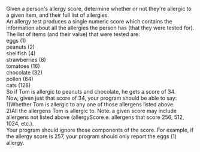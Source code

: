 Given a person's allergy score, determine whether or not they're allergic to a given item, and their full list of allergies.<br/>
An allergy test produces a single numeric score which contains the information about all the allergies the person has (that they were tested for).<br/>
The list of items (and their value) that were tested are:<br/>
eggs (1)<br/>
peanuts (2)<br/>
shellfish (4)<br/>
strawberries (8)<br/>
tomatoes (16)<br/>
chocolate (32)<br/>
pollen (64)<br/>
cats (128)<br/>
So if Tom is allergic to peanuts and chocolate, he gets a score of 34.<br/>
Now, given just that score of 34, your program should be able to say:<br/>
1)Whether Tom is allergic to any one of those allergens listed above.<br/>
2)All the allergens Tom is allergic to.
Note: a given score may include allergens not listed above (allergyScore.e. allergens that score 256, 512, 1024, etc.). <br/>Your program should ignore those components of the score. For example, if the allergy score is 257, your program should only report the eggs (1) allergy.
